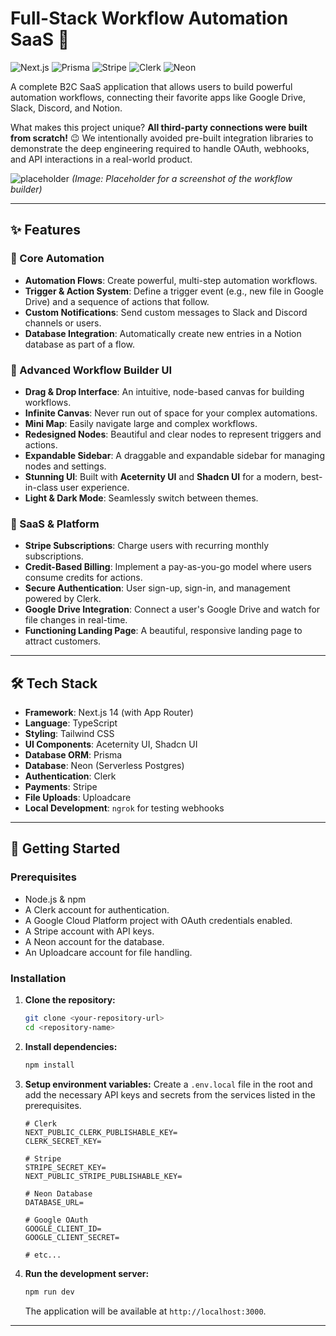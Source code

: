 # Full-Stack Workflow Automation SaaS 🚀

![Next.js](https://img.shields.io/badge/Next.js-14-black?style=for-the-badge&logo=next.js&logoColor=white)
![Prisma](https://img.shields.io/badge/Prisma-3982CE?style=for-the-badge&logo=prisma&logoColor=white)
![Stripe](https://img.shields.io/badge/Stripe-626CD9?style=for-the-badge&logo=stripe&logoColor=white)
![Clerk](https://img.shields.io/badge/Clerk-8C52FF?style=for-the-badge&logo=clerk&logoColor=white)
![Neon](https://img.shields.io/badge/Neon-0EED9A?style=for-the-badge&logo=neon&logoColor=black)

A complete B2C SaaS application that allows users to build powerful automation workflows, connecting their favorite apps like Google Drive, Slack, Discord, and Notion.

What makes this project unique? **All third-party connections were built from scratch!** 😉 We intentionally avoided pre-built integration libraries to demonstrate the deep engineering required to handle OAuth, webhooks, and API interactions in a real-world product.

![placeholder](https://aceternity.com/images/products/image/remix-run-template.png)
*(Image: Placeholder for a screenshot of the workflow builder)*

---

## ✨ Features

### 🤖 Core Automation
* **Automation Flows**: Create powerful, multi-step automation workflows.
* **Trigger & Action System**: Define a trigger event (e.g., new file in Google Drive) and a sequence of actions that follow.
* **Custom Notifications**: Send custom messages to Slack and Discord channels or users.
* **Database Integration**: Automatically create new entries in a Notion database as part of a flow.

### 🎨 Advanced Workflow Builder UI
* **Drag & Drop Interface**: An intuitive, node-based canvas for building workflows.
* **Infinite Canvas**: Never run out of space for your complex automations.
* **Mini Map**: Easily navigate large and complex workflows.
* **Redesigned Nodes**: Beautiful and clear nodes to represent triggers and actions.
* **Expandable Sidebar**: A draggable and expandable sidebar for managing nodes and settings.
* **Stunning UI**: Built with **Aceternity UI** and **Shadcn UI** for a modern, best-in-class user experience.
* **Light & Dark Mode**: Seamlessly switch between themes.

### 💼 SaaS & Platform
* **Stripe Subscriptions**: Charge users with recurring monthly subscriptions.
* **Credit-Based Billing**: Implement a pay-as-you-go model where users consume credits for actions.
* **Secure Authentication**: User sign-up, sign-in, and management powered by Clerk.
* **Google Drive Integration**: Connect a user's Google Drive and watch for file changes in real-time.
* **Functioning Landing Page**: A beautiful, responsive landing page to attract customers.

---

## 🛠️ Tech Stack

* **Framework**: Next.js 14 (with App Router)
* **Language**: TypeScript
* **Styling**: Tailwind CSS
* **UI Components**: Aceternity UI, Shadcn UI
* **Database ORM**: Prisma
* **Database**: Neon (Serverless Postgres)
* **Authentication**: Clerk
* **Payments**: Stripe
* **File Uploads**: Uploadcare
* **Local Development**: `ngrok` for testing webhooks

---

## 🚀 Getting Started

### Prerequisites
* Node.js & npm
* A Clerk account for authentication.
* A Google Cloud Platform project with OAuth credentials enabled.
* A Stripe account with API keys.
* A Neon account for the database.
* An Uploadcare account for file handling.

### Installation

1.  **Clone the repository:**
    ```bash
    git clone <your-repository-url>
    cd <repository-name>
    ```

2.  **Install dependencies:**
    ```bash
    npm install
    ```

3.  **Setup environment variables:**
    Create a `.env.local` file in the root and add the necessary API keys and secrets from the services listed in the prerequisites.

    ```env
    # Clerk
    NEXT_PUBLIC_CLERK_PUBLISHABLE_KEY=
    CLERK_SECRET_KEY=

    # Stripe
    STRIPE_SECRET_KEY=
    NEXT_PUBLIC_STRIPE_PUBLISHABLE_KEY=

    # Neon Database
    DATABASE_URL=

    # Google OAuth
    GOOGLE_CLIENT_ID=
    GOOGLE_CLIENT_SECRET=

    # etc...
    ```

4.  **Run the development server:**
    ```bash
    npm run dev
    ```
    The application will be available at `http://localhost:3000`.

---
